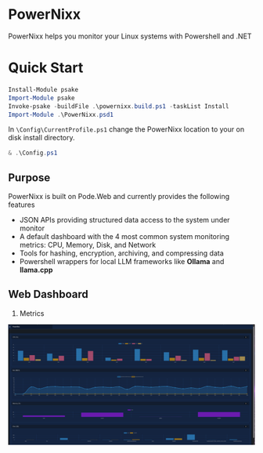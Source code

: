 # PowerNixx

PowerNixx helps you monitor your Linux systems with Powershell and .NET 

# Quick Start
```powershell
Install-Module psake
Import-Module psake
Invoke-psake -buildFile .\powernixx.build.ps1 -taskList Install
Import-Module .\PowerNixx.psd1
```

In ```\Config\CurrentProfile.ps1``` change the PowerNixx location to your on disk install directory. 


```powershell
& .\Config.ps1
```

## Purpose

PowerNixx is built on Pode.Web and currently provides the following features
- JSON APIs providing structured data access to the system under monitor
- A default dashboard with the 4 most common system monitoring metrics: CPU, Memory, Disk, and Network
- Tools for hashing, encryption, archiving, and compressing data
- Powershell wrappers for local LLM frameworks like **Ollama** and **llama.cpp**

## Web Dashboard
1. Metrics

![PowerNixx Dashboard](./Documentation/Images/PowerNixxDashboard.png "PowerNixx Dashboard")



